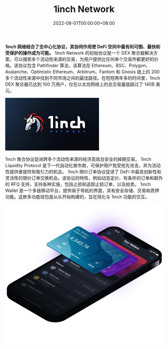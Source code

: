 ﻿---
title: "1inch Network"
description: "一个分布式 DeFi 网络，适用于 Ethereum、BSC、Polygon、Avalanche、Optimistic Ethereum、Arbitrum、Fantom 和 Gnosis 链上的各种协议。"
date: 2022-08-01T00:00:00+08:00
lastmod: 2022-08-01T00:00:00+08:00
draft: false
authors: ["crazyxuanshao"]
featuredImage: "1inch-network.png"
tags: ["DeFi","1inch Network"]
categories: ["nfts"]
nfts: ["DeFi"]
blockchain: ""
website: "https://1inch.io/"
twitter: "https://twitter.com/1inch"
discord: "https://discord.com/invite/1inch"
telegram: "https://t.me/OneInchNetwork"
github: "https://github.com/1inch"
youtube: "https://www.youtube.com/c/1inch-network"
twitch: ""
facebook: "https://www.facebook.com/1inchNetwork/"
instagram: ""
reddit: "https://www.reddit.com/r/1inch/"
medium: "https://1inch.medium.com/"
steam: ""
gitbook: ""
googleplay: ""
appstore: "https://1inch.io/wallet/"
status: "Live"
weight: 
lightgallery: true
toc: true
pinned: false
recommend: false
recommend1: false

---

**1inch 网络结合了去中心化协议，其协同作用使 DeFi 空间中最有利可图、最快和受保护的操作成为可能。**
 1inch Network 的初始协议是一个 DEX 聚合器解决方案，可以搜索多个流动性来源的交易，为用户提供比任何单个交易所都更好的价格。该协议包含 Pathfinder 算法，该算法在 Ethereum、BSC、Polygon、Avalanche、Optimistic Ethereum、Arbitrum、Fantom 和 Gnosis 链上的 200 多个流动性来源中找到不同市场之间的最佳路径。在短短两年多的时间里，1inch DEX 聚合器已达到 100 万用户，仅在以太坊网络上的总交易量就超过了 140B 美元。

![ryu](ryu.png)



1inch 聚合协议促进跨多个流动性来源的经济高效且安全的掉期交易。
1inch Liquidity Protocol 是下一代自动化做市商，可保护用户免受抢先攻击，并为流动性提供者提供有吸引力的机会。
1inch 限价订单协议促进了 DeFi 中最具创新性和灵活性的限价订单交换机会。该协议的特性，例如动态定价、有条件的订单和额外的 RFQ 支持，支持各种实施，包括止损和追踪止损订单，以及拍卖。
1inch Wallet 是一个多链移动平台，提供易于导航的界面，具有安全存储、交易和质押功能。这款多功能钱包是从头开始构建的，旨在简化与 1inch 功能的交互。



![wallet-buy](wallet-buy.png)